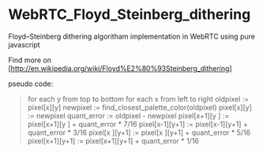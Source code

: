 # WebRTC_Floyd_Steinberg_dithering

Floyd–Steinberg dithering algoritham implementation in WebRTC using pure javascript

Find more on [http://en.wikipedia.org/wiki/Floyd%E2%80%93Steinberg_dithering]

pseudo code:
> for each y from top to bottom
> for each x from left to right
> oldpixel  := pixel[x][y]
> newpixel  := find_closest_palette_color(oldpixel)
> pixel[x][y]  := newpixel
> quant_error  := oldpixel - newpixel
> pixel[x+1][y  ] := pixel[x+1][y  ] + quant_error * 7/16
> pixel[x-1][y+1] := pixel[x-1][y+1] + quant_error * 3/16
> pixel[x  ][y+1] := pixel[x  ][y+1] + quant_error * 5/16
> pixel[x+1][y+1] := pixel[x+1][y+1] + quant_error * 1/16
